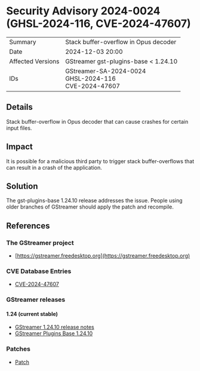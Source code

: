 # Security Advisory 2024-0024 (GHSL-2024-116, CVE-2024-47607)

<div class="vertical-table">

|                   |     |
| ----------------- | --- |
| Summary           | Stack buffer-overflow in Opus decoder |
| Date              | 2024-12-03 20:00 |
| Affected Versions | GStreamer gst-plugins-base < 1.24.10 |
| IDs               | GStreamer-SA-2024-0024<br/>GHSL-2024-116<br/>CVE-2024-47607 |

</div>

## Details

Stack buffer-overflow in Opus decoder that can cause crashes
for certain input files.

## Impact

It is possible for a malicious third party to trigger stack buffer-overflows that
can result in a crash of the application.

## Solution

The gst-plugins-base 1.24.10 release addresses the issue. People using older
branches of GStreamer should apply the patch and recompile.

## References

### The GStreamer project

- [https://gstreamer.freedesktop.org](https://gstreamer.freedesktop.org)

### CVE Database Entries

- [CVE-2024-47607](https://www.cve.org/CVERecord?id=CVE-2024-47607)

### GStreamer releases

#### 1.24 (current stable)

- [GStreamer 1.24.10 release notes](/releases/1.24/#1.24.10)
- [GStreamer Plugins Base 1.24.10](/src/gst-plugins-base/gst-plugins-base-1.24.10.tar.xz)

### Patches

- [Patch](https://gitlab.freedesktop.org/gstreamer/gstreamer/-/merge_requests/8037.patch)
